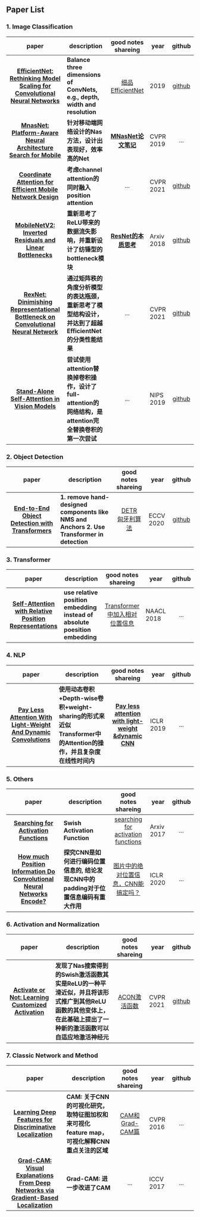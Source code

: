 ## Paper List

### 1. Image Classification

|                            paper                             | description                                                  |                     good notes shareing                      | year      |                           github                            |
| :----------------------------------------------------------: | ------------------------------------------------------------ | :----------------------------------------------------------: | --------- | :---------------------------------------------------------: |
| [__EfficientNet: Rethinking Model Scaling for Convolutional Neural Networks__](https://arxiv.org/abs/1905.11946) | __Balance three dimensions of ConvNets, e.g.,  depth, width and resolution__ | [细品EfficientNet](https://zhuanlan.zhihu.com/p/137089135)| 2019 | [github](https://github.com/lukemelas/EfficientNet-PyTorch) |
| [__MnasNet: Platform-Aware Neural Architecture Search for Mobile__](https://openaccess.thecvf.com/content_CVPR_2019/papers/Tan_MnasNet_Platform-Aware_Neural_Architecture_Search_for_Mobile_CVPR_2019_paper.pdf) | __针对移动端网络设计的Nas方法，设计出表现好，效率高的Net__   | [__MNasNet论文笔记__](https://zhuanlan.zhihu.com/p/103802311) | CVPR 2019 |                            ...                                 |
| [__Coordinate Attention for Efficient Mobile Network Design__](https://arxiv.org/abs/2103.02907) | __考虑channel attention的同时融入position attention__            |                                   ...                           | CVPR 2021 |  [github](https://github.com/Andrew-Qibin/CoordAttention)   |
| [__MobileNetV2: Inverted Residuals and Linear Bottlenecks__](https://arxiv.org/abs/1801.04381) | __重新思考了ReLU带来的数据流失影响，并重新设计了纺锤型的bottleneck模块__            |           [__ResNet的本质思考__](https://zhuanlan.zhihu.com/p/60668529)   | Arxiv 2018 |  [github](https://github.com/tonylins/pytorch-mobilenet-v2)   |
| [__RexNet: Dinimishing Representational Bottleneck on Convolutional Neural Network__](https://arxiv.org/abs/2007.00992) | __通过矩阵秩的角度分析模型的表达瓶颈，重新思考了模型结构设计，并达到了超越EfficientNet的分类性能结果__            |           ...   | CVPR 2021 |  [github](https://github.com/clovaai/rexnet)   |
| [__Stand-Alone Self-Attention in Vision Models__](https://arxiv.org/abs/1906.05909) | __尝试使用attention替换掉卷积操作，设计了full-attention的网络结构，是attention完全替换卷积的第一次尝试__            |           ...   | NIPS 2019 |  [github](https://github.com/leaderj1001/Stand-Alone-Self-Attention)   |


### 2. Object Detection
|                            paper                             | description                                                  |                     good notes shareing                      | year      |                           github                            |
| :----------------------------------------------------------: | ------------------------------------------------------------ | :----------------------------------------------------------: | --------- | :---------------------------------------------------------: |
| [__End-to-End Object Detection with Transformers__](https://arxiv.org/abs/2005.12872) | __1. remove hand-designed components like NMS and Anchors  2. Use Transformer in detection__ |[DETR](https://xmuxg.xmu.edu.cn/xmu/app/214) <br> [匈牙利算法](https://zhuanlan.zhihu.com/p/96229700)| ECCV 2020| [github](https://github.com/facebookresearch/detr) |

### 3. Transformer
|                            paper                             | description                                                  |                     good notes shareing                      | year      |                           github                            |
| :----------------------------------------------------------: | ------------------------------------------------------------ | :----------------------------------------------------------: | --------- | :---------------------------------------------------------: |
| [__Self-Attention with Relative Position Representations__](https://arxiv.org/abs/1803.02155) | __use relative position embedding instead of absolute poesition embedding__ |[Transformer中加入相对位置信息](https://www.cnblogs.com/d0main/p/10453903.html)| NAACL 2018| ... |

### 4. NLP
|                            paper                             | description                                                  |                     good notes shareing                      | year      |                           github                            |
| :----------------------------------------------------------: | ------------------------------------------------------------ | :----------------------------------------------------------: | --------- | :---------------------------------------------------------: |
| [__Pay Less Attention With Light-Weight And Dynamic Convolutions__](https://openreview.net/pdf?id=SkVhlh09tX)|__使用动态卷积+Depth-wise卷积+weight-sharing的形式来近似Transformer中的Attention的操作，并且复杂度在线性时间内__|[__Pay less attention with light-weight &dynamic CNN__](https://zhuanlan.zhihu.com/p/60482693)| ICLR 2019 | ... |

### 5. Others
|                            paper                             | description                                                  |                     good notes shareing                      | year      |                           github                            |
| :----------------------------------------------------------: | ------------------------------------------------------------ | :----------------------------------------------------------: | --------- | :---------------------------------------------------------: |
| [__Searching for Activation Functions__](https://arxiv.org/abs/1710.05941) | __Swish Activation Function__ |[searching for activation functions](https://medium.com/@chia.sheng.chen/6-searching-for-activation-functions-14a3f89b5351)| Arxiv 2017 | ... |
| [__How much Position Information Do Convolutional Neural Networks Encode?__](https://openreview.net/forum?id=rJeB36NKvB) | __探究CNN是如何进行编码位置信息的, 结论发现CNN中的padding对于位置信息编码有重大作用__ |[图片中的绝对位置信息，CNN能搞定吗？](https://zhuanlan.zhihu.com/p/114713444)| ICLR 2020 | ... |

### 6. Activation and Normalization
|                            paper                             | description                                                  |                     good notes shareing                      | year      |                           github                            |
| :----------------------------------------------------------: | ------------------------------------------------------------ | :----------------------------------------------------------: | --------- | :---------------------------------------------------------: |
| [__Activate or Not: Learning Customized Activation__](https://arxiv.org/abs/2009.04759) | __发现了Nas搜索得到的Swish激活函数其实是ReLU的一种平滑近似，并且将该形式推广到其他ReLU函数的其他变体上，在此基础上提出了一种新的激活函数可以自适应地激活神经元__ |[ACON激活函数](https://zhuanlan.zhihu.com/p/359633625)| CVPR 2021 | [github](https://github.com/nmaac/acon) |

### 7. Classic Network and Method
|paper|description|good notes shareing| year | github |
| :---: | --- | :---: | --- | :---: |
| [__Learning Deep Features for Discriminative Localization__](https://www.cv-foundation.org/openaccess/content_cvpr_2016/html/Zhou_Learning_Deep_Features_CVPR_2016_paper.html) | __CAM: 关于CNN的可视化研究，取特征图加权和来可视化feature map，可视化解释CNN重点关注的区域__|[CAM和Grad-CAM篇](https://bindog.github.io/blog/2018/02/10/model-explanation/)|CVPR 2016| ... |
| [__Grad-CAM: Visual Explanations From Deep Networks via Gradient-Based Localization__](https://openaccess.thecvf.com/content_iccv_2017/html/Selvaraju_Grad-CAM_Visual_Explanations_ICCV_2017_paper.html) | __Grad-CAM: 进一步改进了CAM__| ... |ICCV 2017| ... |


